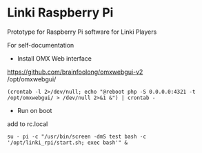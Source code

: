 # Linki Raspberry Pi
Prototype for Raspberry Pi software for Linki Players

For self-documentation

* Install OMX Web interface

https://github.com/brainfoolong/omxwebgui-v2  
/opt/omxwebgui/

```
(crontab -l 2>/dev/null; echo "@reboot php -S 0.0.0.0:4321 -t /opt/omxwebgui/ > /dev/null 2>&1 &") | crontab -
```

* Run on boot

add to rc.local

```
su - pi -c "/usr/bin/screen -dmS test bash -c '/opt/linki_rpi/start.sh; exec bash'" &
```

